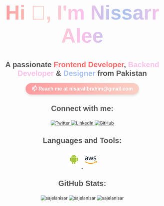 <h1 align="center" style="font-family: 'Poppins', sans-serif; font-size: 4rem; font-weight: bold; background: linear-gradient(90deg, #ff9a9e, #fad0c4, #fbc2eb, #a6c1ee, #fbc2eb); -webkit-background-clip: text; -webkit-text-fill-color: transparent; animation: gradient 5s ease infinite;">
  Hi 👋, I'm <span style="color: #ff6a6a;">Nissarr Alee</span>
</h1>

<h3 align="center" style="font-family: 'Poppins', sans-serif; font-size: 1.5rem; color: #555;">
  A passionate <span style="color: #ff6a6a;">Frontend Developer</span>, <span style="color: #fbc2eb;">Backend Developer</span> & <span style="color: #a6c1ee;">Designer</span> from Pakistan
</h3>

<p align="center">
  <a href="mailto:nisaralibrahim@gmail.com" style="text-decoration: none; color: #fff; background: linear-gradient(90deg, #ff9a9e, #fad0c4); padding: 10px 20px; border-radius: 25px; font-family: 'Poppins', sans-serif; font-size: 1rem; font-weight: bold; box-shadow: 0 4px 6px rgba(0, 0, 0, 0.1); transition: transform 0.3s ease;" onmouseover="this.style.transform='scale(1.05)'" onmouseout="this.style.transform='scale(1)'">
    📫 Reach me at nisaralibrahim@gmail.com
  </a>
</p>

<h3 align="center" style="font-family: 'Poppins', sans-serif; font-size: 1.5rem; color: #555;">
  Connect with me:
</h3>
<p align="center">
  <a href="https://twitter.com/yourusername" target="_blank">
    <img src="https://img.shields.io/badge/Twitter-1DA1F2?style=for-the-badge&logo=twitter&logoColor=white" alt="Twitter" />
  </a>
  <a href="https://linkedin.com/in/yourusername" target="_blank">
    <img src="https://img.shields.io/badge/LinkedIn-0077B5?style=for-the-badge&logo=linkedin&logoColor=white" alt="LinkedIn" />
  </a>
  <a href="https://github.com/sajelanisar" target="_blank">
    <img src="https://img.shields.io/badge/GitHub-100000?style=for-the-badge&logo=github&logoColor=white" alt="GitHub" />
  </a>
</p>

<h3 align="center" style="font-family: 'Poppins', sans-serif; font-size: 1.5rem; color: #555;">
  Languages and Tools:
</h3>
<p align="center">
  <!-- Add your icons here -->
  <a href="https://developer.android.com" target="_blank" rel="noreferrer">
    <img src="https://raw.githubusercontent.com/devicons/devicon/master/icons/android/android-original-wordmark.svg" alt="android" width="40" height="40" style="margin: 5px; transition: transform 0.3s ease;" onmouseover="this.style.transform='scale(1.2)'" onmouseout="this.style.transform='scale(1)'" />
  </a>
  <a href="https://aws.amazon.com" target="_blank" rel="noreferrer">
    <img src="https://raw.githubusercontent.com/devicons/devicon/master/icons/amazonwebservices/amazonwebservices-original-wordmark.svg" alt="aws" width="40" height="40" style="margin: 5px; transition: transform 0.3s ease;" onmouseover="this.style.transform='scale(1.2)'" onmouseout="this.style.transform='scale(1)'" />
  </a>
  <!-- Add more icons as needed -->
</p>

<h3 align="center" style="font-family: 'Poppins', sans-serif; font-size: 1.5rem; color: #555;">
  GitHub Stats:
</h3>
<p align="center">
  <img src="https://github-readme-stats.vercel.app/api/top-langs?username=sajelanisar&show_icons=true&locale=en&layout=compact" alt="sajelanisar" />
  <img src="https://github-readme-stats.vercel.app/api?username=sajelanisar&show_icons=true&locale=en" alt="sajelanisar" />
  <img src="https://github-readme-streak-stats.herokuapp.com/?user=sajelanisar&" alt="sajelanisar" />
</p>

<style>
  @keyframes gradient {
    0% { background-position: 0% 50%; }
    50% { background-position: 100% 50%; }
    100% { background-position: 0% 50%; }
  }
</style>
